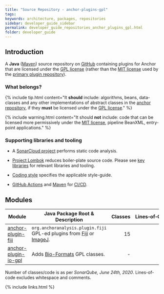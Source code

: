 ```yaml
---
title: "Source Repository - anchor-plugins-gpl"
tags:
keywords: architecture, packages, repositories
sidebar: developer_guide_sidebar
permalink: developer_guide_repositories_anchor_plugins_gpl.html
folder: developer_guide
---
```


## Introduction

A **Java** ([Maven](/developer_guide_environment_maven.html)) source repository on [GitHub](https://github.com/anchoranalysis/anchor-plugins-gpl) containing plugins for Anchor that are licensed under the [GPL license](https://opensource.org/licenses/gpl-license) (rather than the [MIT license](https://opensource.org/licenses/MIT) used by the [primary plugin repository](https://github.com/anchoranalysis/anchor-plugins)).

### What belongs?

{% include tip.html content="It **should** include: algorithms, beans, data-classes and any other implementations of abstract classes in the [anchor repository](/developer_guide_repositories_anchor.html), if they **must** be licensed under the [GPL license](https://opensource.org/licenses/gpl-license)." %}

{% include warning.html content="It should **not** include: code that can be licensed more permissively under the [MIT license](https://opensource.org/licenses/MIT), pipeline BeanXML, entry-point applications." %}

### Supporting libraries and tooling

- A [SonarCloud project](https://sonarcloud.io/project/overview?id=anchoranalysis_anchor_plugins-gpl) performs static code analysis.

- [Project Lombok](https://projectlombok.org/) reduces boiler-plate source code. Please see [key libraries](/developer_guide_environment_key_libraries.html) for relevant libraries and tooling.

- [Coding style](http://localhost:4000/developer_guide_architecture_coding_style.html) specifies the applicable style-guide.

- [GitHub Actions](https://github.com/anchoranalysis/anchor-plugins-gpl/actions) and [Maven](https://maven.apache.org/) for [CI/CD](https://en.wikipedia.org/wiki/CI/CD).

## Modules

| Module | Java Package Root &amp; Description  | Classes | Lines&#x2011;of&#x2011;Code |
|------------|------------------|-------------:|-------------:|
| [anchor-plugin-fiji](https://github.com/anchoranalysis/anchor-plugins-gpl/tree/master/anchor-plugin-fiji) | `org.anchoranalysis.plugin.fiji`<br>GPL-ed plugins from [Fiji](https://fiji.sc/) or [ImageJ](https://imagej.nih.gov/ij/). | 15 | 976 |
| [anchor-plugin-io-gpl](https://github.com/anchoranalysis/anchor-plugins-gpl/tree/master/anchor-plugin-io-gpl) | Adds [Bio-Formats](https://www.openmicroscopy.org/bio-formats/) GPL classes. | - | 29 |

Number of classes/code is as per *SonarQube, June 24th, 2020*. Lines-of-code excludes whitespace and comments.

{% include links.html %}
